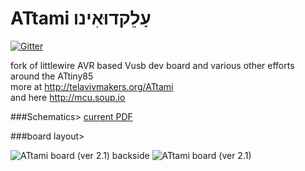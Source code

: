 ATtami עָלֵקדוּאִינו
=================

[![Gitter](https://badges.gitter.im/Join%20Chat.svg)](https://gitter.im/telavivmakers/at-tami?utm_source=badge&utm_medium=badge&utm_campaign=pr-badge&utm_content=badge)

fork of littlewire AVR based Vusb dev board and various other efforts around the ATtiny85 <br>
more at http://telavivmakers.org/ATtami<br>
and here http://mcu.soup.io<br>

###Schematics> 
[current PDF](https://github.com/telavivmakers/at-tami/raw/master/ATTAMI-V0.00.sch.pdf)

###board layout> 

<img src="http://i.imgur.com/4646Ll3.png?2" alt="ATtami board (ver 2.1) backside">
<img src="http://i.imgur.com/6FbeK98.png" alt="ATtami board (ver 2.1)">  

